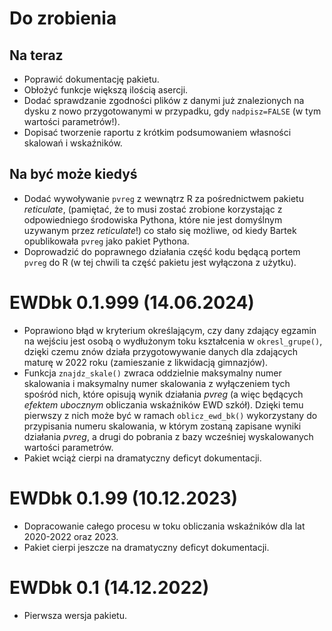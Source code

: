 # Do zrobienia

## Na teraz

- Poprawić dokumentację pakietu.
- Obłożyć funkcje większą ilością asercji.
- Dodać sprawdzanie zgodności plików z danymi już znalezionych na dysku z nowo
  przygotowanymi w przypadku, gdy `nadpisz=FALSE` (w tym wartości parametrów!).
- Dopisać tworzenie raportu z krótkim podsumowaniem własności skalowań i wskaźników.

## Na być może kiedyś

- Dodać wywoływanie `pvreg` z wewnątrz R za pośrednictwem pakietu *reticulate*,
  (pamiętać, że to musi zostać zrobione korzystając z odpowiedniego środowiska
  Pythona, które nie jest domyślnym uzywanym przez *reticulate*!) co stało się
  możliwe, od kiedy Bartek opublikowała `pvreg` jako pakiet Pythona.
- Doprowadzić do poprawnego działania część kodu będącą portem `pvreg` do R
  (w tej chwili ta część pakietu jest wyłączona z użytku).

# EWDbk 0.1.999 (14.06.2024)

- Poprawiono błąd w kryterium określającym, czy dany zdający egzamin na wejściu
  jest osobą o wydłużonym toku kształcenia w `okresl_grupe()`, dzięki czemu
  znów działa przygotowywanie danych dla zdających maturę w 2022 roku
  (zamieszanie z likwidacją gimnazjów).
- Funkcja `znajdz_skale()` zwraca oddzielnie maksymalny numer skalowania
  i maksymalny numer skalowania z wyłączeniem tych spośród nich, które opisują
  wynik działania *pvreg* (a więc będących *efektem ubocznym* obliczania
  wskaźników EWD szkół). Dzięki temu pierwszy z nich może być w ramach
  `oblicz_ewd_bk()` wykorzystany do przypisania numeru skalowania, w którym
  zostaną zapisane wyniki działania *pvreg*, a drugi do pobrania z bazy
  wcześniej wyskalowanych wartości parametrów.
- Pakiet wciąż cierpi na dramatyczny deficyt dokumentacji.

# EWDbk 0.1.99 (10.12.2023)

- Dopracowanie całego procesu w toku obliczania wskaźników dla lat 2020-2022
  oraz 2023.
- Pakiet cierpi jeszcze na dramatyczny deficyt dokumentacji.

# EWDbk 0.1 (14.12.2022)

- Pierwsza wersja pakietu.
